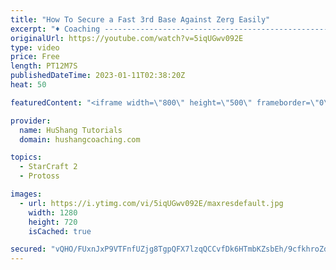 ```yaml
---
title: "How To Secure a Fast 3rd Base Against Zerg Easily"
excerpt: "♦ Coaching -------------------------------------------------------------------------- Website: https://www.hushangcoaching.com  Interested in Starcraft lessons? Check out my website! I would love to help you improve and reach your goals. I've been coaching for several years and I have 5+ GM students"
originalUrl: https://youtube.com/watch?v=5iqUGwv092E
type: video
price: Free
length: PT12M7S
publishedDateTime: 2023-01-11T02:38:20Z
heat: 50

featuredContent: "<iframe width=\"800\" height=\"500\" frameborder=\"0\" src=\"https://www.youtube.com/embed/5iqUGwv092E\" allow=\"accelerometer; autoplay; encrypted-media; gyroscope; picture-in-picture\" allowfullscreen></iframe>"

provider:
  name: HuShang Tutorials
  domain: hushangcoaching.com

topics:
  - StarCraft 2
  - Protoss

images:
  - url: https://i.ytimg.com/vi/5iqUGwv092E/maxresdefault.jpg
    width: 1280
    height: 720
    isCached: true

secured: "vQHO/FUxnJxP9VTFnfUZjg8TgpQFX7lzqQCCvfDk6HTmbKZsbEh/9cfkhroZd+i45NmMZUtqcOxESNPoo3+or+CA6RRDyE2MWq+ttoDSqZF8KQgpb7USwAkkv437gNShbzkv/cQNKKznHLENjheJZm9FsKcCit25SDFjwOhnRtOIfZmnccI1jNrWt9hNrwkzTO1M57yyII9VEi/x7YQnonHn3onI+/Y9KXB1jJV3EYjjt/oCtQnfYSCDSBCEe/O0BmaDS7mnr4pB/F9ltPN7oHs506pc7TJzGKqGCHueuvBFnVNHF8dZwDMV65rtoVWuXzrkJ1U2+5ZcRjlrF51TENiyBkJercJZZlx2JN+o+WRjCHg5w/01kTVROCvOoqDXIFnc/QBI2eJPF+zwKgtzstGU1jch6obVhW14pIFm7Ss=;ySDSBzzeSDrAY8yorulVcw=="
---
```


